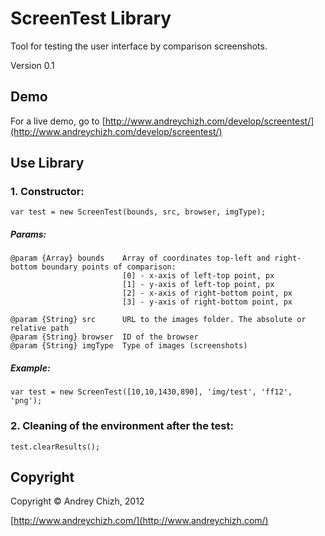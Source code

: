 # ScreenTest Library
Tool for testing the user interface by comparison screenshots.

Version 0.1

## Demo
For a live demo, go to [http://www.andreychizh.com/develop/screentest/](http://www.andreychizh.com/develop/screentest/)

## Use Library
### 1. Constructor:

    var test = new ScreenTest(bounds, src, browser, imgType);
    
##### Params:   
    
    @param {Array} bounds    Array of coordinates top-left and right-bottom boundary points of comparison:
                             [0] - x-axis of left-top point, px
                             [1] - y-axis of left-top point, px
                             [2] - x-axis of right-bottom point, px
                             [3] - y-axis of right-bottom point, px
 
    @param {String} src      URL to the images folder. The absolute or relative path
    @param {String} browser  ID of the browser
    @param {String} imgType  Type of images (screenshots)

##### Example:

    var test = new ScreenTest([10,10,1430,890], 'img/test', 'ff12', 'png');
    
### 2. Cleaning of the environment after the test:

    test.clearResults();

## Copyright

Copyright © Andrey Chizh, 2012

[http://www.andreychizh.com/](http://www.andreychizh.com/)
